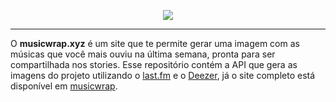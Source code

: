 <p align="center">
  <a href="https://musicwrap.xyz">
    <img src="https://i.imgur.com/EcWUaek.png">
  </a>
</p>

<hr>

O **musicwrap.xyz** é um site que te permite gerar uma imagem com as músicas que você mais ouviu na última semana, pronta para ser compartilhada nos stories. Esse repositório contém a API que gera as imagens do projeto utilizando o [last.fm](https://www.last.fm/api) e o [Deezer](https://developers.deezer.com/api), já o site completo está disponível em [musicwrap](https://github.com/PxLucasF/musicwrap).
